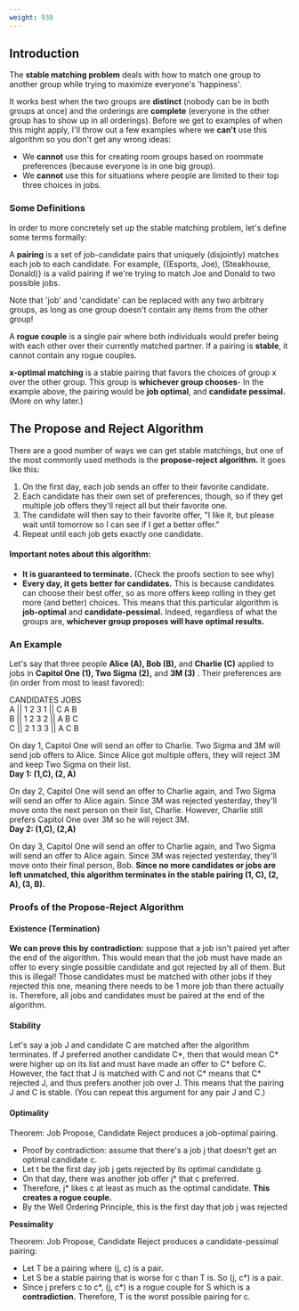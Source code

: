 ```yaml
---
weight: 930
---
```


## Introduction

The **stable matching problem** deals with how to match one group to another group while trying to maximize everyone's 'happiness'. 

It works best when the two groups are **distinct** \(nobody can be in both groups at once\) and the orderings are **complete** \(everyone in the other group has to show up in all orderings\). Before we get to examples of when this might apply, I'll throw out a few examples where we **can't** use this algorithm so you don't get any wrong ideas:

* We **cannot** use this for creating room groups based on roommate preferences \(because everyone is in one big group\).
* We **cannot** use this for situations where people are limited to their top three choices in jobs.

### Some Definitions

In order to more concretely set up the stable matching problem, let's define some terms formally:

A **pairing** is a set of job-candidate pairs that uniquely \(disjointly\) matches each job to each candidate. For example, {\(Esports, Joe\), \(Steakhouse, Donald\)} is a valid pairing if we're trying to match Joe and Donald to two possible jobs.

Note that 'job' and 'candidate' can be replaced with any two arbitrary groups, as long as one group doesn't contain any items from the other group!

A **rogue couple** is a single pair where both individuals would prefer being with each other over their currently matched partner. If a pairing is **stable**, it cannot contain any rogue couples.

**x-optimal matching** is a stable pairing that favors the choices of group x over the other group. This group is **whichever group chooses**- In the example above, the pairing would be **job optimal**, and **candidate pessimal.** \(More on why later.\)

## The Propose and Reject Algorithm

There are a good number of ways we can get stable matchings, but one of the most commonly used methods is the **propose-reject algorithm.** It goes like this:

1. On the first day, each job sends an offer to their favorite candidate.
2. Each candidate has their own set of preferences, though, so if they get multiple job offers they'll reject all but their favorite one.
3. The candidate will then say to their favorite offer, "I like it, but please wait until tomorrow so I can see if I get a better offer."
4. Repeat until each job gets exactly one candidate.

#### Important notes about this algorithm:

* **It is guaranteed to terminate.** \(Check the proofs section to see why\)
* **Every day, it gets better for candidates.** This is because candidates can choose their best offer, so as more offers keep rolling in they get more \(and better\) choices. This means that this particular algorithm is **job-optimal** and **candidate-pessimal.** Indeed, regardless of what the groups are, **whichever group proposes will have optimal results.**

### An Example

Let's say that three people **Alice \(A\), Bob \(B\),** and **Charlie \(C\)** applied to jobs in **Capitol One \(1\), Two Sigma \(2\),** and **3M \(3\)** . Their preferences are \(in order from most to least favored\):

CANDIDATES                 JOBS  
A \|\| 1 2 3                         1 \|\| C A B  
B \|\| 1 2 3                         2 \|\| A B C  
C \|\| 2 1 3                         3 \|\| A C B

On day 1,  Capitol One will send an offer to Charlie. Two Sigma and 3M will send job offers to Alice. Since Alice got multiple offers, they will reject 3M and keep Two Sigma on their list.  
**Day 1: \(1,C\), \(2, A\)**

On day 2, Capitol One will send an offer to Charlie again, and Two Sigma will send an offer to Alice again. Since 3M was rejected yesterday, they'll move onto the next person on their list, Charlie. However, Charlie still prefers Capitol One over 3M so he will reject 3M.  
**Day 2: \(1,C\), \(2,A\)**

On day 3, Capitol One will send an offer to Charlie again, and Two Sigma will send an offer to Alice again. Since 3M was rejected yesterday, they'll move onto their final person, Bob. **Since no more candidates or jobs are left unmatched, this algorithm terminates in the stable pairing \(1, C\), \(2, A\), \(3, B\).**

### Proofs of the Propose-Reject Algorithm

#### Existence \(Termination\)

**We can prove this by contradiction:** suppose that a job isn't paired yet after the end of the algorithm. This would mean that the job must have made an offer to every single possible candidate and got rejected by all of them. But this is illegal! Those candidates must be matched with other jobs if they rejected this one, meaning there needs to be 1 more job than there actually is. Therefore, all jobs and candidates must be paired at the end of the algorithm.

#### Stability

Let's say a job J and candidate C are matched after the algorithm terminates. If J preferred another candidate C\*, then that would mean C\* were higher up on its list and must have made an offer to C\* before C. However, the fact that J is matched with C and not C\* means that C\* rejected J, and thus prefers another job over J. This means that the pairing J and C is stable. \(You can repeat this argument for any pair J and C.\)

#### Optimality

Theorem: Job Propose, Candidate Reject produces a job-optimal pairing.

* Proof by contradiction: assume that there's a job j that doesn't get an optimal candidate c.
* Let t be the first day job j gets rejected by its optimal candidate g.
* On that day, there was another job offer j\* that c preferred.
* Therefore, j\* likes c at least as much as the optimal candidate. **This creates a rogue couple.** 
* By the Well Ordering Principle, this is the first day that job j was rejected

**Pessimality**

Theorem: Job Propose, Candidate Reject produces a candidate-pessimal pairing:

* Let T be a pairing where \(j, c\) is a pair.
* Let S be a stable pairing that is worse for c than T is. So \(j, c\*\) is a pair.
* Since j prefers c to c\*, \(j, c\*\) is a rogue couple for S which is a **contradiction.** Therefore, T is the worst possible pairing for c.

### 

